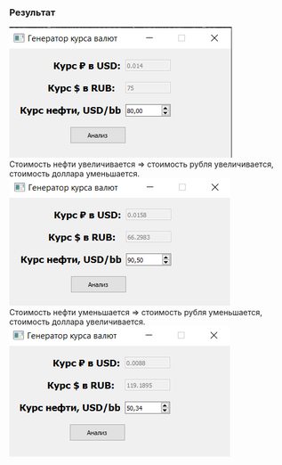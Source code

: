 ### Результат
![alt text](https://github.com/ArtemB98/GUI_LAB3/blob/master/image_1.png)
<br>Стоимость нефти увеличивается => стоимость рубля увеличивается, стоимость доллара уменьшается.
![alt text](https://github.com/ArtemB98/GUI_LAB3/blob/master/image_2.png)
<br>Стоимость нефти уменьшается => стоимость рубля уменьшается, стоимость доллара увеличивается.
![alt text](https://github.com/ArtemB98/GUI_LAB3/blob/master/image_3.png)
